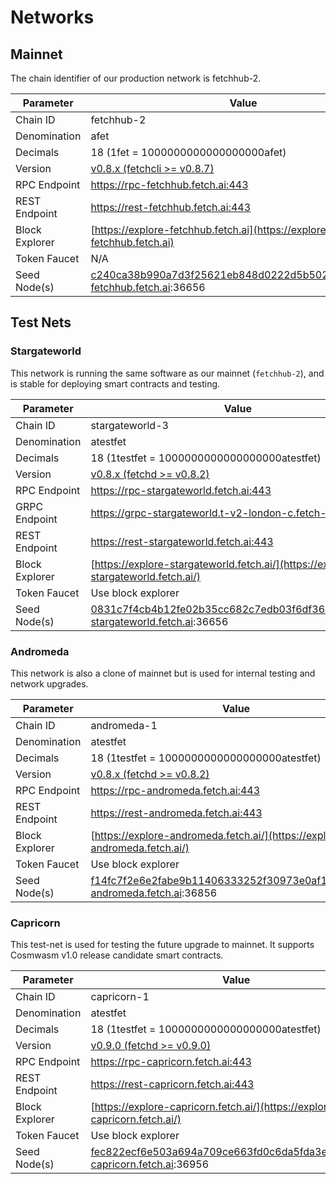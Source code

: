 # Networks

## Mainnet

The chain identifier of our production network is fetchhub-2.

| Parameter      | Value                                                                                      |
| -------------- | ------------------------------------------------------------------------------------------ |
| Chain ID       | fetchhub-2                                                                                 |
| Denomination   | afet                                                                                       |
| Decimals       | 18 (1fet = 1000000000000000000afet)                                                        |
| Version        | [v0.8.x (fetchcli >= v0.8.7)](https://github.com/fetchai/fetchd/tree/release/v0.8.x)       |
| RPC Endpoint   | https://rpc-fetchhub.fetch.ai:443                                                          |
| REST Endpoint  | https://rest-fetchhub.fetch.ai:443                                                         |
| Block Explorer | [https://explore-fetchhub.fetch.ai](https://explore-fetchhub.fetch.ai)                     |
| Token Faucet   | N/A                                                                                        |
| Seed Node(s)   | c240ca38b990a7d3f25621eb848d0222d5b50278@connect-fetchhub.fetch.ai:36656                   |

## Test Nets

### Stargateworld

This network is running the same software as our mainnet (`fetchhub-2`), and is stable for deploying smart contracts and testing.

| Parameter      | Value                                                                                      |
| -------------- | ------------------------------------------------------------------------------------------ |
| Chain ID       | stargateworld-3                                                                            |
| Denomination   | atestfet                                                                                   |
| Decimals       | 18 (1testfet = 1000000000000000000atestfet)                                                |
| Version        | [v0.8.x (fetchd >= v0.8.2)](https://github.com/fetchai/fetchd/tree/release/v0.8.x)         |
| RPC Endpoint   | https://rpc-stargateworld.fetch.ai:443                                                     |
| GRPC Endpoint  | https://grpc-stargateworld.t-v2-london-c.fetch-ai.com:443                                  |
| REST Endpoint  | https://rest-stargateworld.fetch.ai:443                                                    |
| Block Explorer | [https://explore-stargateworld.fetch.ai/](https://explore-stargateworld.fetch.ai/)         |
| Token Faucet   | Use block explorer                                                                         |
| Seed Node(s)   | 0831c7f4cb4b12fe02b35cc682c7edb03f6df36c@connect-stargateworld.fetch.ai:36656              |

### Andromeda

This network is also a clone of mainnet but is used for internal testing and network upgrades.

| Parameter      | Value                                                                                      |
| -------------- | ------------------------------------------------------------------------------------------ |
| Chain ID       | andromeda-1                                                                                |
| Denomination   | atestfet                                                                                   |
| Decimals       | 18 (1testfet = 1000000000000000000atestfet)                                                |
| Version        | [v0.8.x (fetchd >= v0.8.2)](https://github.com/fetchai/fetchd/tree/release/v0.8.x)         |
| RPC Endpoint   | https://rpc-andromeda.fetch.ai:443                                                         |
| REST Endpoint  | https://rest-andromeda.fetch.ai:443                                                        |
| Block Explorer | [https://explore-andromeda.fetch.ai/](https://explore-andromeda.fetch.ai/)                 |
| Token Faucet   | Use block explorer                                                                         |
| Seed Node(s)   | f14fc7f2e6e2fabe9b11406333252f30973e0af1@connect-andromeda.fetch.ai:36856                  |

### Capricorn

This test-net is used for testing the future upgrade to mainnet. It supports Cosmwasm v1.0 release candidate smart contracts.

| Parameter      | Value                                                                                      |
| -------------- | ------------------------------------------------------------------------------------------ |
| Chain ID       | capricorn-1                                                                                |
| Denomination   | atestfet                                                                                   |
| Decimals       | 18 (1testfet = 1000000000000000000atestfet)                                                |
| Version        | [v0.9.0 (fetchd >= v0.9.0)](https://github.com/fetchai/fetchd/releases/tag/v0.9.0)         |
| RPC Endpoint   | https://rpc-capricorn.fetch.ai:443                                                         |
| REST Endpoint  | https://rest-capricorn.fetch.ai:443                                                        |
| Block Explorer | [https://explore-capricorn.fetch.ai/](https://explore-capricorn.fetch.ai/)                 |
| Token Faucet   | Use block explorer                                                                         |
| Seed Node(s)   | fec822ecf6e503a694a709ce663fd0c6da5fda3e@connect-capricorn.fetch.ai:36956                  |
